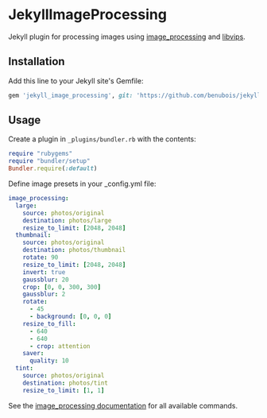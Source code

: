 # JekyllImageProcessing

Jekyll plugin for processing images using [image_processing](https://github.com/janko/image_processing) and [libvips](http://libvips.github.io/libvips/).

## Installation

Add this line to your Jekyll site's Gemfile:

```ruby
gem 'jekyll_image_processing', git: 'https://github.com/benubois/jekyll_image_processing'
```

## Usage

Create a plugin in `_plugins/bundler.rb` with the contents:

```ruby
require "rubygems"
require "bundler/setup"
Bundler.require(:default)
```

Define image presets in your _config.yml file:

```yaml
image_processing:
  large:
    source: photos/original
    destination: photos/large
    resize_to_limit: [2048, 2048]
  thumbnail:
    source: photos/original
    destination: photos/thumbnail
    rotate: 90
    resize_to_limit: [2048, 2048]
    invert: true
    gaussblur: 20
    crop: [0, 0, 300, 300]
    gaussblur: 2
    rotate:
      - 45
      - background: [0, 0, 0]
    resize_to_fill:
      - 640
      - 640
      - crop: attention
    saver:
      quality: 10
  tint:
    source: photos/original
    destination: photos/tint
    resize_to_limit: [1, 1]
```

See the [image_processing documentation](https://github.com/janko/image_processing/blob/master/doc/vips.md#readme) for all available commands.
